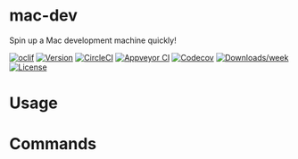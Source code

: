 mac-dev
=======

Spin up a Mac development machine quickly!

[![oclif](https://img.shields.io/badge/cli-oclif-brightgreen.svg)](https://oclif.io)
[![Version](https://img.shields.io/npm/v/mac-dev.svg)](https://npmjs.org/package/mac-dev)
[![CircleCI](https://circleci.com/gh/nampdn/mac-dev/tree/master.svg?style=shield)](https://circleci.com/gh/nampdn/mac-dev/tree/master)
[![Appveyor CI](https://ci.appveyor.com/api/projects/status/github/nampdn/mac-dev?branch=master&svg=true)](https://ci.appveyor.com/project/nampdn/mac-dev/branch/master)
[![Codecov](https://codecov.io/gh/nampdn/mac-dev/branch/master/graph/badge.svg)](https://codecov.io/gh/nampdn/mac-dev)
[![Downloads/week](https://img.shields.io/npm/dw/mac-dev.svg)](https://npmjs.org/package/mac-dev)
[![License](https://img.shields.io/npm/l/mac-dev.svg)](https://github.com/nampdn/mac-dev/blob/master/package.json)

<!-- toc -->
# Usage
<!-- usage -->
# Commands
<!-- commands -->
